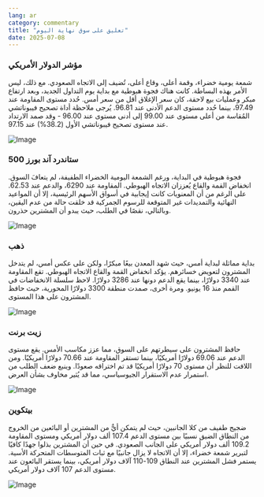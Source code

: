 ```yaml
---
lang: ar
category: commentary
title: "تعليق على سوق نهاية اليوم"
date: 2025-07-08
---
```


### مؤشر الدولار الأمريكي

شمعة يومية خضراء، وقمة أعلى، وقاع أعلى، تُضيف إلى الاتجاه الصعودي. مع ذلك، ليس الأمر بهذه البساطة. كانت هناك فجوة هبوطية مع بداية يوم التداول الجديد، وبعد ارتفاع مبكر وعمليات بيع لاحقة، كان سعر الإغلاق أقل من سعر أمس. حُدد مستوى المقاومة عند 97.49، بينما حُدد مستوى الدعم الأدنى عند 96.81. يُرجى ملاحظة أداة تصحيح فيبوناتشي المُقاسة من أعلى مستوى عند 99.00 إلى أدنى مستوى عند 96.00 - وقد صمد الارتداد عند مستوى تصحيح فيبوناتشي الأول (38.2%) عند 97.15.

![Image](https://markleighedu.github.io/img/Jul-2025/08-Jul-2025/usdindex.jpg)

### ستاندرد آند بورز 500

فجوة هبوطية في البداية، ورغم الشمعة اليومية الخضراء الطفيفة، لم يتعافَ السوق. انخفاض القمة والقاع يُعززان الاتجاه الهبوطي. المقاومة عند 6290، والدعم عند 62.53. على الرغم من أن المعنويات كانت إيجابية في أسواق الأسهم الرئيسية، إلا أن المواعيد النهائية والتمديدات غير المتوقعة للرسوم الجمركية قد خلقت حالة من عدم اليقين، وبالتالي، نقصًا في الطلب، حيث يبدو أن المشترين حذرون.

![Image](https://markleighedu.github.io/img/Jul-2025/08-Jul-2025/sp500.jpg)

### ذهب

بداية مماثلة لبداية أمس، حيث شهد المعدن بيعًا مبكرًا، ولكن على عكس أمس، لم يتدخل المشترون لتعويض خسائرهم. يؤكد انخفاض القمة والقاع الاتجاه الهبوطي. تقع المقاومة عند 3340 دولارًا، بينما يقع الدعم دونها عند 3286 دولارًا. لاحظ سلسلة الانخفاضات في القمم منذ 16 يونيو. ومرة أخرى، صمدت منطقة 3300 دولارًا المحورية، حيث حافظ المشترون على هذا المستوى.

![Image](https://markleighedu.github.io/img/Jul-2025/08-Jul-2025/gold.jpg)

### زيت برنت

حافظ المشترون على سيطرتهم على السوق، مما عزز مكاسب الأمس. يقع مستوى الدعم عند 69.06 دولارًا أمريكيًا، بينما تستقر المقاومة عند 70.66 دولارًا أمريكيًا. ومن اللافت للنظر أن مستوى 70 دولارًا أمريكيًا قد تم اختراقه صعودًا. وينبع ضعف الطلب من استمرار عدم الاستقرار الجيوسياسي، مما قد يُثير مخاوف بشأن العرض.

![Image](https://markleighedu.github.io/img/Jul-2025/08-Jul-2025/brentoil.jpg)

### بيتكوين

ضجيج طفيف من كلا الجانبين، حيث لم يتمكن أيٌّ من المشترين أو البائعين من الخروج من النطاق الضيق نسبيًا بين مستوى الدعم 107.4 ألف دولار أمريكي ومستوى المقاومة 109.2 ألف دولار أمريكي على الجانب الصعودي. في حين أن المشترين بذلوا جهدًا كافيًا لتبرير شمعة خضراء، إلا أن الاتجاه لا يزال جانبيًا مع ثبات المتوسطات المتحركة الأسية. يستمر فشل المشترين عند النطاق 109-110 آلاف دولار أمريكي، بينما يستقر البائعون عند مستوى الدعم 107 آلاف دولار أمريكي.

![Image](https://markleighedu.github.io/img/Jul-2025/08-Jul-2025/bitcoin.jpg)

